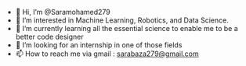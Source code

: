 - 👋 Hi, I’m @Saramohamed279
- 👀 I’m interested in Machine Learning, Robotics, and Data Science.
- 🌱 I’m currently learning all the essential science to enable me to be a better code designer
- 💞️ I’m looking for an internship in one of those fields  
- 📫 How to reach me via gmail : sarabaza279@gmail.com

<!---
Saramohamed279/Saramohamed279 is a ✨ special ✨ repository because its `README.md` (this file) appears on your GitHub profile.
You can click the Preview link to take a look at your changes.
--->
